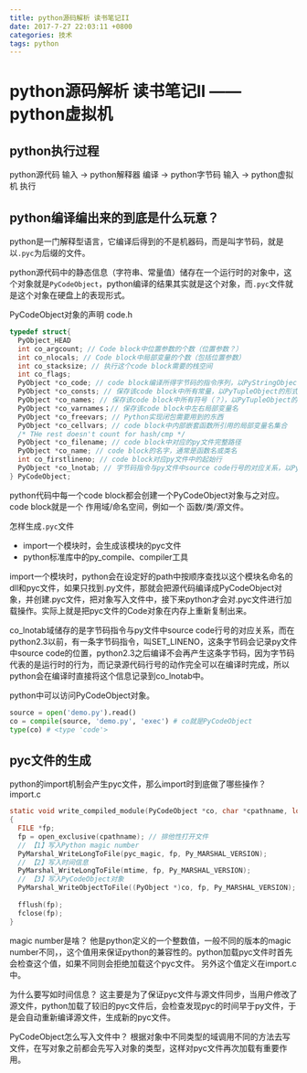 ```yaml
---
title: python源码解析 读书笔记II
date: 2017-7-27 22:03:11 +0800
categories: 技术
tags: python
---
```


# python源码解析 读书笔记II —— python虚拟机

## python执行过程

python源代码 输入 -> python解释器 编译 -> python字节码 输入 -> python虚拟机 执行

## python编译编出来的到底是什么玩意？

python是一门解释型语言，它编译后得到的不是机器码，而是叫字节码，就是以`.pyc`为后缀的文件。

python源代码中的静态信息（字符串、常量值）储存在一个运行时的对象中，这个对象就是`PyCodeObject`，python编译的结果其实就是这个对象，而`.pyc`文件就是这个对象在硬盘上的表现形式。

PyCodeObject对象的声明
code.h
```c
typedef struct{
  PyObject_HEAD
  int co_argcount; // Code block中位置参数的个数（位置参数？）
  int co_nlocals; // Code block中局部变量的个数（包括位置参数）
  int co_stacksize; // 执行这个code block需要的栈空间
  int co_flags;
  PyObject *co_code; // code block编译所得字节码的指令序列，以PyStringObject的形式存在
  PyObject *co_consts; // 保存该code block中所有常量，以PyTupleObject的形式存在
  PyObject *co_names; // 保存该code block中所有符号（？），以PyTupleObject的形式存在
  PyObject *co_varnames；// 保存该code block中左右局部变量名
  PyObject *co_freevars; // Python实现闭包需要用到的东西
  PyObject *co_cellvars; // code block中内部嵌套函数所引用的局部变量名集合
  /* THe rest doesn't count for hash/cmp */
  PyObject *co_filename; // code block中对应的py文件完整路径
  PyObject *co_name; // code block的名字，通常是函数名或类名
  int co_firstlineno; // code block对应py文件中的起始行
  PyObject *co_lnotab; // 字节码指令与py文件中source code行号的对应关系，以PyStringObject的形式存在
} PyCodeObject;
```

python代码中每一个code block都会创建一个PyCodeObject对象与之对应。code block就是一个 作用域/命名空间，例如一个 函数/类/源文件。

怎样生成`.pyc`文件
+ import一个模块时，会生成该模块的pyc文件
+ python标准库中的py_compile、compiler工具

import一个模块时，python会在设定好的path中按顺序查找以这个模块名命名的dll和pyc文件，如果只找到.py文件，那就会把源代码编译成PyCodeObject对象，并创建.pyc文件，把对象写入文件中，接下来python才会对.pyc文件进行加载操作。实际上就是把pyc文件的Code对象在内存上重新复制出来。

co_lnotab域储存的是字节码指令与py文件中source code行号的对应关系，而在python2.3以前，有一条字节码指令，叫SET_LINENO，这条字节码会记录py文件中source code的位置，python2.3之后编译不会再产生这条字节码，因为字节码代表的是运行时的行为，而记录源代码行号的动作完全可以在编译时完成，所以python会在编译时直接将这个信息记录到co_lnotab中。

python中可以访问PyCodeObject对象。
```python
source = open('demo.py').read()
co = compile(source, 'demo.py', 'exec') # co就是PyCodeObject
type(co) # <type 'code'>
```

## pyc文件的生成

python的import机制会产生pyc文件，那么import时到底做了哪些操作？
import.c
```c
static void write_compiled_module(PyCodeObject *co, char *cpathname, long mtime)
{
  FILE *fp;
  fp = open_exclusive(cpathname); // 排他性打开文件
  // 【1】写入Python magic number
  PyMarshal_WriteLongToFile(pyc_magic, fp, Py_MARSHAL_VERSION);
  // 【2】写入时间信息
  PyMarshal_WriteLongToFile(mtime, fp, Py_MARSHAL_VERSION);
  // 【3】写入PyCodeObject对象
  PyMarshal_WriteObjectToFile((PyObject *)co, fp, Py_MARSHAL_VERSION);
  
  fflush(fp);
  fclose(fp);
}
```
magic number是啥？
他是python定义的一个整数值，一般不同的版本的magic number不同，，这个值用来保证python的兼容性的。python加载pyc文件时首先会检查这个值，如果不同则会拒绝加载这个pyc文件。
另外这个值定义在import.c中。

为什么要写如时间信息？
这主要是为了保证pyc文件与源文件同步，当用户修改了源文件，python加载了较旧的pyc文件后，会检查发现pyc的时间早于py文件，于是会自动重新编译源文件，生成新的pyc文件。

PyCodeObject怎么写入文件中？
根据对象中不同类型的域调用不同的方法去写文件，在写对象之前都会先写入对象的类型，这样对pyc文件再次加载有重要作用。
